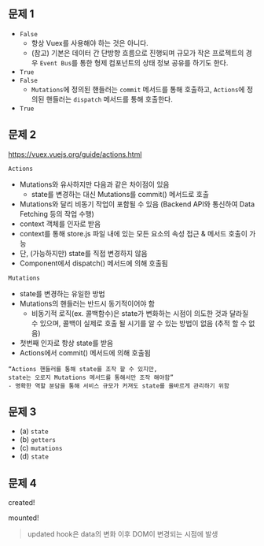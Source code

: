 ## 문제 1

- `False`
  - 항상 Vuex를 사용해야 하는 것은 아니다. 
  - (참고) 기본은 데이터 간 단방향 흐름으로 진행되며 규모가 작은 프로젝트의 경우 
    `Event Bus`를 통한 형제 컴포넌트의 상태 정보 공유를 하기도 한다.
- `True`
- `False`
  - `Mutations`에 정의된 핸들러는 `commit` 메서드를 통해 호출하고, 
    `Actions`에 정의된 핸들러는 `dispatch` 메서드를 통해 호출한다.
- `True`




## 문제 2

https://vuex.vuejs.org/guide/actions.html

`Actions`

- Mutations와 유사하지만 다음과 같은 차이점이 있음
  - state를 변경하는 대신 Mutations를 commit() 메서드로 호출
- Mutations와 달리 비동기 작업이 포함될 수 있음 
  (Backend API와 통신하여 Data Fetching 등의 작업 수행)
-  context 객체를 인자로 받음
  - context를 통해 store.js 파일 내에 있는 모든 요소의 속성 접근 & 메서드 호출이 가능
  - 단, (가능하지만) state를 직접 변경하지 않음
- Component에서 dispatch() 메서드에 의해 호출됨



`Mutations`

- state를 변경하는 유일한 방법
- Mutations의 핸들러는 반드시 동기적이어야 함
  - 비동기적 로직(ex. 콜백함수)은 state가 변화하는 시점이 의도한 것과 달라질 수 있으며,
     콜백이 실제로 호출 될 시기를 알 수 있는 방법이 없음 (추적 할 수 없음)
- 첫번째 인자로 항상 state를 받음
- Actions에서 commit() 메서드에 의해 호출됨



```
“Actions 핸들러를 통해 state를 조작 할 수 있지만,
state는 오로지 Mutations 메서드를 통해서만 조작 해야함”
- 명확한 역할 분담을 통해 서비스 규모가 커져도 state를 올바르게 관리하기 위함
```





## 문제 3

- (a) `state`
- (b) `getters`
- (c) `mutations`
- (d) `state`





## 문제 4

created! 

mounted!

> updated hook은 data의 변화 이후 DOM이 변경되는 시점에 발생
